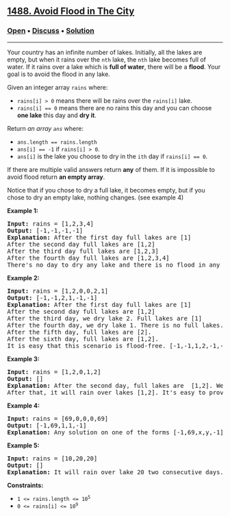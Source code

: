 ## [1488. Avoid Flood in The City](https://leetcode.com/problems/avoid-flood-in-the-city/)

### [Open](https://leetcode.com/problems/avoid-flood-in-the-city/) • [Discuss](https://leetcode.com/problems/avoid-flood-in-the-city/discuss/1165465/Swift%3A-Avoid-Flood-in-The-City) • [Solution](https://gist.github.com/asahiocean/60869ea4465a3557f844f26d96f3b011)

-------

<div><p>Your country has an infinite number of lakes. Initially, all the lakes are empty, but when it rains over the <code>nth</code> lake, the <code>nth</code> lake becomes full of water. If it rains over a lake which is <strong>full of water</strong>, there will be a <strong>flood</strong>. Your goal is to avoid the flood in any lake.</p>

<p>Given an integer array <code>rains</code> where:</p>

<ul>
	<li><code>rains[i] &gt; 0</code> means there will be rains over the <code>rains[i]</code> lake.</li>
	<li><code>rains[i] == 0</code> means there are no rains this day and you can choose <strong>one lake</strong> this day and <strong>dry it</strong>.</li>
</ul>

<p>Return <em>an array <code>ans</code></em> where:</p>

<ul>
	<li><code>ans.length == rains.length</code></li>
	<li><code>ans[i] == -1</code> if <code>rains[i] &gt; 0</code>.</li>
	<li><code>ans[i]</code> is the lake you choose to dry in the <code>ith</code> day&nbsp;if <code>rains[i] == 0</code>.</li>
</ul>

<p>If there are multiple valid answers return <strong>any</strong> of them. If it is impossible to avoid flood return <strong>an empty array</strong>.</p>

<p>Notice that if you chose to dry a full lake, it becomes empty, but if you chose to dry an empty lake, nothing changes. (see example 4)</p>

<p><strong>Example 1:</strong></p>

<pre><strong>Input:</strong> rains = [1,2,3,4]
<strong>Output:</strong> [-1,-1,-1,-1]
<strong>Explanation:</strong> After the first day full lakes are [1]
After the second day full lakes are [1,2]
After the third day full lakes are [1,2,3]
After the fourth day full lakes are [1,2,3,4]
There's no day to dry any lake and there is no flood in any lake.
</pre>

<p><strong>Example 2:</strong></p>

<pre><strong>Input:</strong> rains = [1,2,0,0,2,1]
<strong>Output:</strong> [-1,-1,2,1,-1,-1]
<strong>Explanation:</strong> After the first day full lakes are [1]
After the second day full lakes are [1,2]
After the third day, we dry lake 2. Full lakes are [1]
After the fourth day, we dry lake 1. There is no full lakes.
After the fifth day, full lakes are [2].
After the sixth day, full lakes are [1,2].
It is easy that this scenario is flood-free. [-1,-1,1,2,-1,-1] is another acceptable scenario.
</pre>

<p><strong>Example 3:</strong></p>

<pre><strong>Input:</strong> rains = [1,2,0,1,2]
<strong>Output:</strong> []
<strong>Explanation:</strong> After the second day, full lakes are  [1,2]. We have to dry one lake in the third day.
After that, it will rain over lakes [1,2]. It's easy to prove that no matter which lake you choose to dry in the 3rd day, the other one will flood.
</pre>

<p><strong>Example 4:</strong></p>

<pre><strong>Input:</strong> rains = [69,0,0,0,69]
<strong>Output:</strong> [-1,69,1,1,-1]
<strong>Explanation:</strong> Any solution on one of the forms [-1,69,x,y,-1], [-1,x,69,y,-1] or [-1,x,y,69,-1] is acceptable where 1 &lt;= x,y &lt;= 10^9
</pre>

<p><strong>Example 5:</strong></p>

<pre><strong>Input:</strong> rains = [10,20,20]
<strong>Output:</strong> []
<strong>Explanation:</strong> It will rain over lake 20 two consecutive days. There is no chance to dry any lake.
</pre>

<p><strong>Constraints:</strong></p>

<ul>
	<li><code>1 &lt;= rains.length &lt;= 10<sup>5</sup></code></li>
	<li><code>0 &lt;= rains[i] &lt;= 10<sup>9</sup></code></li>
</ul>
</div>
